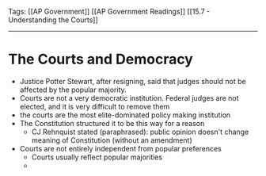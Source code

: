 Tags:
		[[AP Government]]
		[[AP Government Readings]]
		[[15.7 - Understanding the Courts]]
		
---------------------------------------------------------

# The Courts and Democracy
- Justice Potter Stewart, after resigning, said that judges should not be affected by the popular majority.
- Courts are not a very democratic institution. Federal judges are not elected, and it is very difficult to remove them
- the courts are the most elite-dominated policy making institution
- The Constitution structured it to be this way for a reason
	- CJ Rehnquist stated (paraphrased): public opinion doesn't change meaning of Constitution (without an amendment)
- Courts are not entirely independent from popular preferences
	- Courts usually reflect popular majorities
	- 